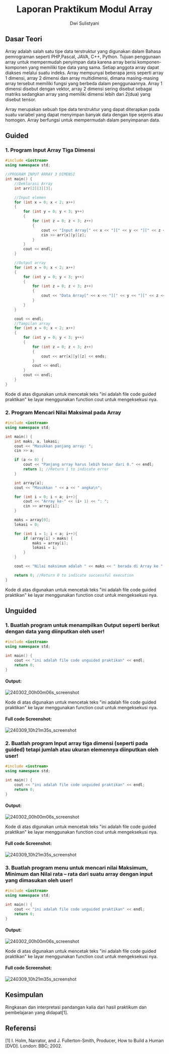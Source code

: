# <h1 align="center">Laporan Praktikum Modul Array</h1>
<p align="center">Dwi Sulistyani</p>

## Dasar Teori
Array adalah salah satu tipe data terstruktur yang digunakan dalam 
Bahasa pemrograman seperti PHP,Pascal, JAVA, C++, Python. Tujuan penggunaan 
array untuk mempermudah penyimpan data karena array berisi 
komponen-komponen yang memiliki tipe data yang sama. Setiap anggota 
array dapat diakses melalui suatu indeks. Array mempunyai beberapa 
jenis seperti array 1 dimensi, array 2 dimensi dan array multidimensi, 
dimana masing-masing array tersebut memiliki fungsi yang berbeda dalam 
penggunaannya. Array 1 dimensi disebut dengan vektor, array 2 dimensi 
sering disebut sebagai matriks sedangkan array yang memiliki dimensi 
lebih dari 2(dua) yang disebut tensor.

Array merupakan sebuah tipe data terstruktur yang dapat diterapkan pada suatu 
variabel yang dapat menyimpan banyak data dengan tipe sejenis atau 
homogen. Array berfungsi untuk mempermudah dalam penyimpanan data.
## Guided 

### 1. Program Input Array Tiga Dimensi

```C++
#include <iostream>
using namespace std;

//PROGRAM INPUT ARRAY 3 DIMENSI
int main() {
	//Deklarasi Array
	int arr[2][3][3];

	//Input elemen
	for (int x = 0; x < 2; x++)
	{
		for (int y = 0; y < 3; y++)
		{
			for (int z = 0; z < 3; z++)
			{
				cout << "Input Array[" << x << "][" << y << "][" << z << "] = ";
				cin >> arr[x][y][z];
			}
		}
		cout << endl;
	}

	//Output array
	for (int x = 0; x < 2; x++)
	{
		for (int y = 0; y < 3; y++)
		{
			for (int z = 0; z < 3; z++)
			{
				cout << "Data Array[" << x << "][" << y << "][" << z << "] = " << arr[x][y][z] << endl;
			}
		} 
	}

	cout << endl;
	//Tampilan array
	for (int x = 0; x < 2; x++)
	{
		for (int y = 0; y < 3; y++)
		{
			for (int z = 0; z < 3; z++)
			{
				cout << arr[x][y][z] << ends;
			}
			cout << endl;
		}
		cout << endl;
	}
}
```
Kode di atas digunakan untuk mencetak teks "ini adalah file code guided praktikan" ke layar menggunakan function cout untuk mengeksekusi nya.

### 2. Program Mencari Nilai Maksimal pada Array

```C++
#include <iostream>
using namespace std;

int main() {
	int maks, a, lokasi;
	cout << "Masukkan panjang array: ";
	cin >> a;

	if (a <= 0) {
		cout << "Panjang array harus lebih besar dari 0." << endl;
		return 1; //Return 1 to indicate error
	}

	int array[a];
	cout << "Masukkan " << a << " angka\n";

	for (int i = 0; i < a; i++){
		cout << "Array ke-" << (i+ 1) << ": ";
		cin >> array[i];
	}

	maks = array[0];
	lokasi = 0;

	for (int i = 1; i < a; i++){
		if (array[i] > maks) {
			maks = array[i];
			lokasi = i;
		}
	}

	cout << "Nilai maksimum adalah " << maks << " berada di Array ke " << (lokasi + 1) << endl;

	return 0; //Return 0 to indicate successful execution 
}
```
Kode di atas digunakan untuk mencetak teks "ini adalah file code guided praktikan" ke layar menggunakan function cout untuk mengeksekusi nya.

## Unguided 

### 1. Buatlah program untuk menampilkan Output seperti berikut dengan data yang diinputkan oleh user!

```C++
#include <iostream>
using namespace std;

int main() {
    cout << "ini adalah file code unguided praktikan" << endl;
    return 0;
}
```
#### Output:
![240302_00h00m06s_screenshot](https://github.com/suxeno/Struktur-Data-Assignment/assets/111122086/6d1727a8-fb77-4ecf-81ff-5de9386686b7)

Kode di atas digunakan untuk mencetak teks "ini adalah file code guided praktikan" ke layar menggunakan function cout untuk mengeksekusi nya.

#### Full code Screenshot:
![240309_10h21m35s_screenshot](https://github.com/suxeno/Struktur-Data-Assignment/assets/111122086/41e9641c-ad4e-4e50-9ca4-a0215e336b04)


### 2. Buatlah program Input array tiga dimensi (seperti pada guided) tetapi jumlah atau ukuran elemennya diinputkan oleh user!

```C++
#include <iostream>
using namespace std;

int main() {
    cout << "ini adalah file code unguided praktikan" << endl;
    return 0;
}
```
#### Output:
![240302_00h00m06s_screenshot](https://github.com/suxeno/Struktur-Data-Assignment/assets/111122086/6d1727a8-fb77-4ecf-81ff-5de9386686b7)

Kode di atas digunakan untuk mencetak teks "ini adalah file code guided praktikan" ke layar menggunakan function cout untuk mengeksekusi nya.

#### Full code Screenshot:
![240309_10h21m35s_screenshot](https://github.com/suxeno/Struktur-Data-Assignment/assets/111122086/41e9641c-ad4e-4e50-9ca4-a0215e336b04)


### 3. Buatlah program menu untuk mencari nilai Maksimum, Minimum dan Nilai rata – rata dari suatu array dengan input yang dimasukan oleh user!

```C++
#include <iostream>
using namespace std;

int main() {
    cout << "ini adalah file code unguided praktikan" << endl;
    return 0;
}
```
#### Output:
![240302_00h00m06s_screenshot](https://github.com/suxeno/Struktur-Data-Assignment/assets/111122086/6d1727a8-fb77-4ecf-81ff-5de9386686b7)

Kode di atas digunakan untuk mencetak teks "ini adalah file code guided praktikan" ke layar menggunakan function cout untuk mengeksekusi nya.

#### Full code Screenshot:
![240309_10h21m35s_screenshot](https://github.com/suxeno/Struktur-Data-Assignment/assets/111122086/41e9641c-ad4e-4e50-9ca4-a0215e336b04)


## Kesimpulan
Ringkasan dan interpretasi pandangan kalia dari hasil praktikum dan pembelajaran yang didapat[1].

## Referensi
[1] I. Holm, Narrator, and J. Fullerton-Smith, Producer, How to Build a Human [DVD]. London: BBC; 2002.